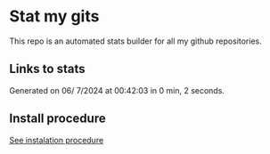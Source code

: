 # Stat my gits

This repo is an automated stats builder for all my github repositories.

## Links to stats


Generated on 06/ 7/2024 at 00:42:03 in 0 min, 2 seconds.

## Install procedure

[See instalation procedure](./src/install.md)
